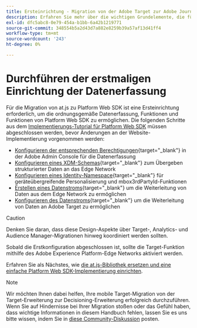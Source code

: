 ```yaml
---
title: Ersteinrichtung - Migration von der Adobe Target zur Adobe Journey Optimizer - Decisioning Mobile-Erweiterung
description: Erfahren Sie mehr über die wichtigen Grundelemente, die für Ihre Implementierung von Platform Web SDK erforderlich sind, und richten Sie sie ein
exl-id: dfc5abc8-0e79-454a-b1bb-6a42b1219771
source-git-commit: 348554b5a2d43d7a882e8259b39a57af13d41ff4
workflow-type: tm+mt
source-wordcount: '243'
ht-degree: 0%

---
```


# Durchführen der erstmaligen Einrichtung der Datenerfassung

Für die Migration von at.js zu Platform Web SDK ist eine Ersteinrichtung erforderlich, um die ordnungsgemäße Datenerfassung, Funktionen und Funktionen von Platform Web SDK zu ermöglichen. Die folgenden Schritte aus dem [Implementierungs-Tutorial für Platform Web SDK](https://experienceleague.adobe.com/de/docs/platform-learn/implement-web-sdk/overview) müssen abgeschlossen werden, bevor Änderungen an der Website-Implementierung vorgenommen werden:

- [Konfigurieren der entsprechenden Berechtigungen](https://experienceleague.adobe.com/en/docs/platform-learn/implement-web-sdk/overview#prerequisites){target="_blank"} in der Adobe Admin Console für die Datenerfassung
- [Konfigurieren eines XDM-Schemas](https://experienceleague.adobe.com/docs/platform-learn/implement-web-sdk/initial-configuration/configure-schemas.html){target="_blank"} zum Übergeben strukturierter Daten an das Edge Network
- [Konfigurieren eines Identity-Namespace](https://experienceleague.adobe.com/docs/platform-learn/implement-web-sdk/initial-configuration/configure-identities.html){target="_blank"} für geräteübergreifende Personalisierung und mbox3rdPartyId-Funktionen
- [Erstellen eines Datenstroms](https://experienceleague.adobe.com/docs/platform-learn/implement-web-sdk/initial-configuration/configure-datastream.html){target="_blank"} um die Weiterleitung von Daten aus dem Edge Network zu ermöglichen
- [Konfigurieren des Datenstroms](https://experienceleague.adobe.com/docs/platform-learn/implement-web-sdk/applications-setup/setup-target.html#configure-the-datastream){target="_blank"} um die Weiterleitung von Daten an Adobe Target zu ermöglichen

>[!CAUTION]
>
>Denken Sie daran, dass diese Design-Aspekte über Target-, Analytics- und Audience Manager-Migrationen hinweg koordiniert werden sollten.

Sobald die Erstkonfiguration abgeschlossen ist, sollte die Target-Funktion mithilfe des Adobe Experience Platform-Edge Networks aktiviert werden.

Erfahren Sie als Nächstes, wie [ die at.js-Bibliothek ersetzen und eine einfache Platform Web SDK-Implementierung einrichten](replace-library.md).

>[!NOTE]
>
>Wir möchten Ihnen dabei helfen, Ihre mobile Target-Migration von der Target-Erweiterung zur Decisioning-Erweiterung erfolgreich durchzuführen. Wenn Sie auf Hindernisse bei Ihrer Migration stoßen oder das Gefühl haben, dass wichtige Informationen in diesem Handbuch fehlen, lassen Sie es uns bitte wissen, indem Sie in [diese Community-Diskussion](https://experienceleaguecommunities.adobe.com/t5/adobe-experience-platform-data/tutorial-discussion-migrate-target-from-at-js-to-web-sdk/m-p/575587#M463) posten.
